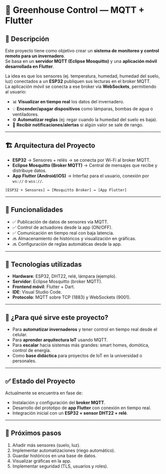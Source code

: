 # 🌱 Greenhouse Control — MQTT + Flutter

## 📖 Descripción

Este proyecto tiene como objetivo crear un **sistema de monitoreo y control remoto para un invernadero**.  
Se basa en un **servidor MQTT (Eclipse Mosquitto)** y una **aplicación móvil desarrollada en Flutter**.  

La idea es que los sensores (ej. temperatura, humedad, humedad del suelo, luz) conectados a un **ESP32** publiquen sus lecturas en el broker MQTT.  
La aplicación móvil se conecta a ese broker vía **WebSockets**, permitiendo al usuario:

- 📊 **Visualizar en tiempo real** los datos del invernadero.  
- 💡 **Encender/apagar dispositivos** como lámparas, bombas de agua o ventiladores.  
- ⚙️ **Automatizar reglas** (ej: regar cuando la humedad del suelo es baja).  
- 🔔 **Recibir notificaciones/alertas** si algún valor se sale de rango.

---

## 🏗️ Arquitectura del Proyecto

- **ESP32** → Sensores + relés → se conecta por Wi-Fi al broker MQTT.  
- **Eclipse Mosquitto (Broker MQTT)** → Central de mensajes que recibe y distribuye datos.  
- **App Flutter (Android/iOS)** → Interfaz para el usuario, conexión por `ws://` o `wss://`.  

```
[ESP32 + Sensores] ↔ [Mosquitto Broker] ↔ [App Flutter]
```

---

## 🚀 Funcionalidades

- ✅ Publicación de datos de sensores vía MQTT.  
- ✅ Control de actuadores desde la app (ON/OFF).  
- ✅ Comunicación en tiempo real con baja latencia.  
- 🔜 Almacenamiento de históricos y visualización en gráficas.  
- 🔜 Configuración de reglas automáticas desde la app.  

---

## 🔧 Tecnologías utilizadas

- **Hardware**: ESP32, DHT22, relé, lámpara (ejemplo).  
- **Servidor**: Eclipse Mosquitto (broker MQTT).  
- **Frontend móvil**: Flutter + Dart.  
- **IDE**: Visual Studio Code.  
- **Protocolo**: MQTT sobre TCP (1883) y WebSockets (9001).  

---

## 📱 ¿Para qué sirve este proyecto?

- Para **automatizar invernaderos** y tener control en tiempo real desde el celular.  
- Para **aprender arquitectura IoT** usando MQTT.  
- Para **escalar** hacia sistemas más grandes: smart homes, domótica, control de energía.  
- Como **base didáctica** para proyectos de IoT en la universidad o personales.  

---

## ✅ Estado del Proyecto

Actualmente se encuentra en fase de:
- Instalación y configuración del **broker MQTT**.  
- Desarrollo del prototipo de **app Flutter** con conexión en tiempo real.  
- Integración inicial con un **ESP32 + sensor DHT22 + relé**.  

---

## 📌 Próximos pasos

1. Añadir más sensores (suelo, luz).  
2. Implementar automatizaciones (riego automático).  
3. Guardar históricos en una base de datos.  
4. Visualizar gráficas en la app.  
5. Implementar seguridad (TLS, usuarios y roles).  
